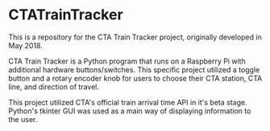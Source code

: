 # CTATrainTracker
This is a repository for the CTA Train Tracker project, originally developed in May 2018.

CTA Train Tracker is a Python program that runs on a Raspberry Pi with additional hardware buttons/switches. This specific project utilized a toggle button and a rotary encoder knob for users to choose their CTA station, CTA line, and direction of travel.

This project utilized CTA's official train arrival time API in it's beta stage. Python's tkinter GUI was used as a main way of displaying information to the user.
